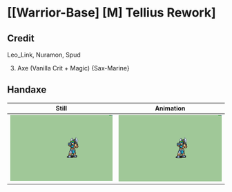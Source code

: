 # [\[Warrior-Base\] \[M\] Tellius Rework]

## Credit

Leo_Link, Nuramon, Spud

3. Axe (Vanilla Crit + Magic) {Sax-Marine}
	
## Handaxe

| Still | Animation |
| :---: | :-------: |
| ![Handaxe still](./Handaxe_000.png) | ![Handaxe animation](./Handaxe.gif) |

